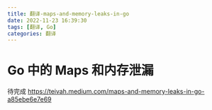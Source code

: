 ```yaml
---
title: 翻译-maps-and-memory-leaks-in-go
date: 2022-11-23 16:39:30
tags: [翻译, Go]
categories: 翻译
---
```


# Go 中的 Maps 和内存泄漏

待完成
https://teivah.medium.com/maps-and-memory-leaks-in-go-a85ebe6e7e69
